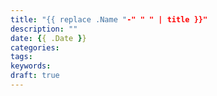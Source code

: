 ```yaml
---
title: "{{ replace .Name "-" " " | title }}"
description: ""
date: {{ .Date }}
categories:
tags:
keywords:
draft: true
---
```


